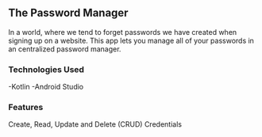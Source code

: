 ## The Password Manager
In a world, where we tend to forget passwords we have created when signing up on a website. This app lets you manage all of your passwords in an centralized password manager.

### Technologies Used
-Kotlin
-Android Studio

### Features
Create, Read, Update and Delete (CRUD) Credentials

